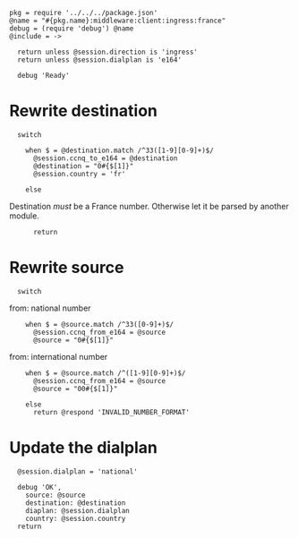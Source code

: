     pkg = require '../../../package.json'
    @name = "#{pkg.name}:middleware:client:ingress:france"
    debug = (require 'debug') @name
    @include = ->

      return unless @session.direction is 'ingress'
      return unless @session.dialplan is 'e164'

      debug 'Ready'

Rewrite destination
===================

      switch

        when $ = @destination.match /^33([1-9][0-9]+)$/
          @session.ccnq_to_e164 = @destination
          @destination = "0#{$[1]}"
          @session.country = 'fr'

        else

Destination _must_ be a France number.
Otherwise let it be parsed by another module.

          return

Rewrite source
==============

      switch

from: national number

        when $ = @source.match /^33([0-9]+)$/
          @session.ccnq_from_e164 = @source
          @source = "0#{$[1]}"

from: international number

        when $ = @source.match /^([1-9][0-9]+)$/
          @session.ccnq_from_e164 = @source
          @source = "00#{$[1]}"

        else
          return @respond 'INVALID_NUMBER_FORMAT'

Update the dialplan
===================

      @session.dialplan = 'national'

      debug 'OK',
        source: @source
        destination: @destination
        diaplan: @session.dialplan
        country: @session.country
      return
